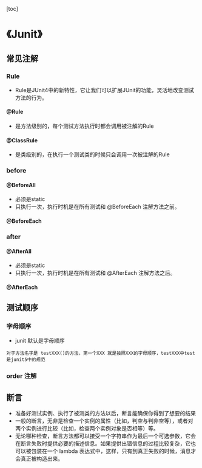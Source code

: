 [toc]
# 《Junit》
## 常见注解
### Rule
- Rule是JUnit4中的新特性，它让我们可以扩展JUnit的功能，灵活地改变测试方法的行为。
#### @Rule
- 是方法级别的，每个测试方法执行时都会调用被注解的Rule 
#### @ClassRule
- 是类级别的，在执行一个测试类的时候只会调用一次被注解的Rule

### before
#### @BeforeAll
- 必须是static 
- 只执行一次，执行时机是在所有测试和 @BeforeEach 注解方法之前。
#### @BeforeEach 
### after
#### @AfterAll
- 必须是static 
- 只执行一次，执行时机是在所有测试和 @AfterEach 注解方法之后。
#### @AfterEach 

## 测试顺序
### 字母顺序
- junit 默认是字母顺序
```
对于方法名字是 testXXX()的方法，第一个XXX 就是按照XXX的字母顺序，testXXX中test是junit5中的规范
```
### order 注解
## 断言
- 准备好测试实例、执行了被测类的方法以后，断言能确保你得到了想要的结果
- 一般的断言，无非是检查一个实例的属性（比如，判空与判非空等），或者对两个实例进行比较（比如，检查两个实例对象是否相等）等。
- 无论哪种检查，断言方法都可以接受一个字符串作为最后一个可选参数，它会在断言失败时提供必要的描述信息。如果提供出错信息的过程比较复杂，它也可以被包装在一个 lambda 表达式中，这样，只有到真正失败的时候，消息才会真正被构造出来。



